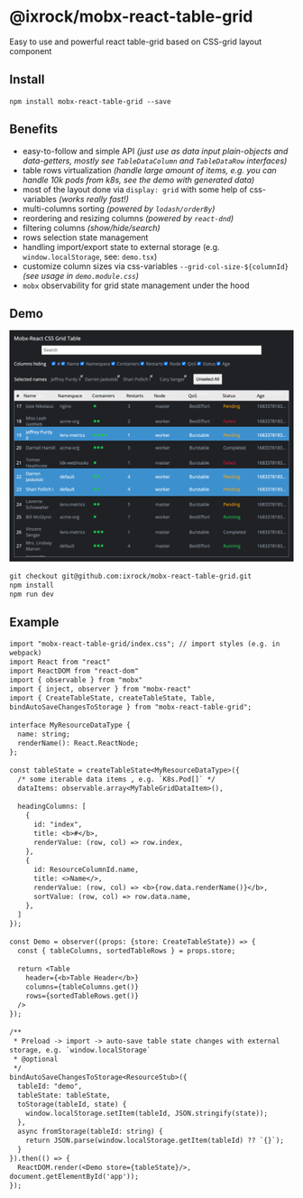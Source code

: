@ixrock/mobx-react-table-grid
==

Easy to use and powerful react table-grid based on CSS-grid layout component

## Install
```
npm install mobx-react-table-grid --save
```

## Benefits

- easy-to-follow and simple API _(just use as data input plain-objects and data-getters, mostly see `TableDataColumn` and `TableDataRow` interfaces)_
- table rows virtualization _(handle large amount of items, e.g. you can handle 10k pods from k8s, see the demo with generated data)_
- most of the layout done via `display: grid` with some help of css-variables _(works really fast!)_ 
- multi-columns sorting _(powered by `lodash/orderBy`)_ 
- reordering and resizing columns _(powered by `react-dnd`)_ 
- filtering columns _(show/hide/search)_ 
- rows selection state management
- handling import/export state to external storage (e.g. `window.localStorage`, see: `demo.tsx`)
- customize column sizes via css-variables `--grid-col-size-${columnId}` _(see usage in `demo.module.css`)_
- `mobx` observability for grid state management under the hood

## Demo

![Screenshot](./public/demo-sshot.png)


```
git checkout git@github.com:ixrock/mobx-react-table-grid.git
npm install
npm run dev
```




## Example

```tsx
import "mobx-react-table-grid/index.css"; // import styles (e.g. in webpack)
import React from "react"
import ReactDOM from "react-dom"
import { observable } from "mobx"
import { inject, observer } from "mobx-react"
import { CreateTableState, createTableState, Table, bindAutoSaveChangesToStorage } from "mobx-react-table-grid";

interface MyResourceDataType {
  name: string;
  renderName(): React.ReactNode;
};

const tableState = createTableState<MyResourceDataType>({
  /* some iterable data items , e.g. `K8s.Pod[]` */
  dataItems: observable.array<MyTableGridDataItem>(),
  
  headingColumns: [
    {
      id: "index",
      title: <b>#</b>,
      renderValue: (row, col) => row.index,
    },
    {
      id: ResourceColumnId.name,
      title: <>Name</>,
      renderValue: (row, col) => <b>{row.data.renderName()}</b>,
      sortValue: (row, col) => row.data.name,
    },
  ]
});

const Demo = observer((props: {store: CreateTableState}) => {
  const { tableColumns, sortedTableRows } = props.store;

  return <Table
    header={<b>Table Header</b>}
    columns={tableColumns.get()}
    rows={sortedTableRows.get()}
  />
});

/**
 * Preload -> import -> auto-save table state changes with external storage, e.g. `window.localStorage`
 * @optional
 */
bindAutoSaveChangesToStorage<ResourceStub>({
  tableId: "demo",
  tableState: tableState,
  toStorage(tableId, state) {
    window.localStorage.setItem(tableId, JSON.stringify(state));
  },
  async fromStorage(tableId: string) {
    return JSON.parse(window.localStorage.getItem(tableId) ?? `{}`);
  }
}).then(() => {
  ReactDOM.render(<Demo store={tableState}/>, document.getElementById('app'));  
});
```
